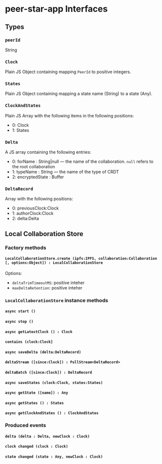 # peer-star-app Interfaces

## Types

### `peerId`

String

### `Clock`

Plain JS Object containing mapping `PeerId` to positive integers.

### `States`

Plain JS Object containing mapping a state name (String) to a state (Any).

### `ClockAndStates`

Plain JS Array with the following items in the following positions:

* 0: Clock
* 1: States

### `Delta`

A JS array containing the following entries:

* 0: forName : String|null — the name of the collaboration. `null` refers to the root collaboration
* 1: typeName : String — the name of the type of CRDT
* 2: encryptedState : Buffer

### `DeltaRecord`

Array with the following positions:

* 0: previousClock:Clock
* 1: authorClock:Clock
* 2: delta:Delta

## Local Collaboration Store

### Factory methods

#### `LocalCollaborationStore.create (ipfs:IPFS, collaboration:Collaboration [, options:Object]) : LocalCollaborationStore`

Options:

* `deltaTrimTimeoutMS`: positive inteher
* `maxDeltaRetention`: positive inteher

### `LocalCollaborationStore` instance methods

#### `async start ()`

#### `async stop ()`

#### `async getLatestClock () : Clock`

#### `contains (clock:Clock]`

#### `async saveDelta (delta:DeltaRecord)`

#### `deltaStream ([since:Clock]) : PullStream<DeltaRecord>`

#### `deltaBatch ([since:Clock]) : DeltaRecord`

#### `async saveStates (clock:Clock, states:States)`

#### `async getState ([name]) : Any`

#### `async getStates () : States`

#### `async getClockAndStates () : ClockAndStates`


### Produced events

#### `delta (delta : Delta, newClock : Clock)`

#### `clock changed (clock : Clock)`

#### `state changed (state : Any, newClock : Clock)`

